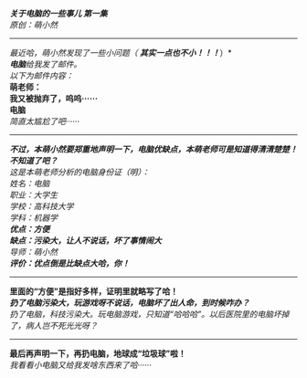***关于电脑的一些事儿 第一集***  
*原创：萌小然*  
***  
*最近哈，萌小然发现了一些小问题（* ***其实一点也不小！！！***）*  
***电脑****给我发了邮件。*  
*以下为邮件内容：*  
**萌老师：  
我又被抛弃了，呜呜······  
电脑**  
*简直太尴尬了吧······*  
***  
***不过，本萌小然要郑重地声明一下，电脑优缺点，本萌老师可是知道得清清楚楚！不知道了吧？***  
*这是本萌老师分析的电脑身份证（明）：*  
*姓名：电脑  
职业：大学生  
学校：高科技大学  
学科：机器学*  
***优点：方便  
缺点：污染大，让人不说话，坏了事情闹大***  
*导师：萌小然*  
***评价：优点倒是比缺点大哈，你！***  
***  
**里面的“方便”是指好多样，证明里就略写了哈！**  
***扔了电脑污染大，玩游戏呀不说话，电脑坏了出人命，到时候咋办？***  
*扔了电脑，科技污染大。玩电脑游戏，只知道“哈哈哈”。以后医院里的电脑坏掉了，病人岂不死光光呀？*  
***
**最后再声明一下，再扔电脑，地球成“垃圾球”啦！**  
*我看看小电脑又给我发啥东西来了哈······*
